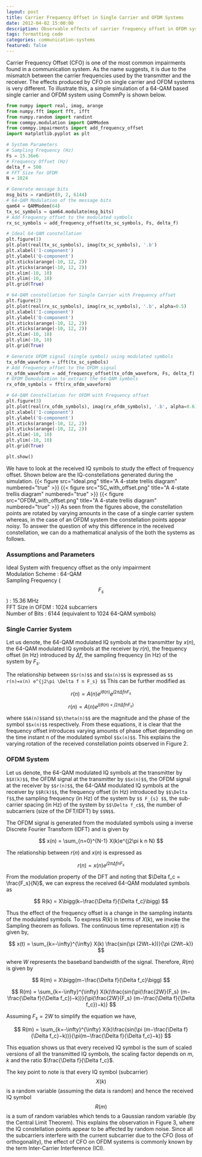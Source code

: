 ```yaml
---
layout: post
title: Carrier Frequency Offset in Single Carrier and OFDM Systems 
date: 2012-04-02 15:00:00
description: Observable effects of carrier frequency offset in OFDM systems v/s single carrier systems.
tags: formatting code
categories: communication-systems
featured: false
---
```


Carrier Frequency Offset (CFO) is one of the most common impairments found in a communication system. As the name suggests, it is due to the mismatch between the carrier frequencies used by the transmitter and the receiver. The effects produced by CFO on single carrier and OFDM systems is very different. To illustrate this, a simple simulation of a 64-QAM based single carrier and OFDM system using CommPy is shown below.
```python
from numpy import real, imag, arange
from numpy.fft import fft, ifft
from numpy.random import randint
from commpy.modulation import QAMModem
from commpy.impairments import add_frequency_offset
import matplotlib.pyplot as plt

# System Parameters 
# Sampling Frequency (Hz)
Fs = 15.36e6 
# Frequency Offset (Hz)
delta_f = 500
# FFT Size for OFDM 
N = 1024

# Generate message bits
msg_bits = randint(0, 2, 6144)
# 64-QAM Modulation of the message bits
qam64 = QAMModem(64)
tx_sc_symbols = qam64.modulate(msg_bits)
# Add Frequency offset to the modulated symbols
rx_sc_symbols = add_frequency_offset(tx_sc_symbols, Fs, delta_f)

# Ideal 64-QAM constellation
plt.figure(1)
plt.plot(real(tx_sc_symbols), imag(tx_sc_symbols), '.b')
plt.xlabel('I-component')
plt.ylabel('Q-component')
plt.xticks(arange(-10, 12, 2))
plt.yticks(arange(-10, 12, 2))
plt.xlim(-10, 10)
plt.ylim(-10, 10)
plt.grid(True)

# 64-QAM constellation for Single Carrier with Frequency offset
plt.figure(2)
plt.plot(real(rx_sc_symbols), imag(rx_sc_symbols), '.b', alpha=0.5)
plt.xlabel('I-component')
plt.ylabel('Q-component')
plt.xticks(arange(-10, 12, 2))
plt.yticks(arange(-10, 12, 2))
plt.xlim(-10, 10)
plt.ylim(-10, 10)
plt.grid(True)

# Generate OFDM signal (single symbol) using modulated symbols
tx_ofdm_waveform = ifft(tx_sc_symbols)
# Add frequency offset to the OFDM signal
rx_ofdm_waveform = add_frequency_offset(tx_ofdm_waveform, Fs, delta_f)
# OFDM Demodulation to extract the 64-QAM symbols
rx_ofdm_symbols = fft(rx_ofdm_waveform)

# 64-QAM Constellation for OFDM with Frequency offset
plt.figure(3)
plt.plot(real(rx_ofdm_symbols), imag(rx_ofdm_symbols), '.b', alpha=0.6)
plt.xlabel('I-component')
plt.ylabel('Q-component')
plt.xticks(arange(-10, 12, 2))
plt.yticks(arange(-10, 12, 2))
plt.xlim(-10, 10)
plt.ylim(-10, 10)
plt.grid(True)

plt.show()
```
We have to look at the received IQ symbols to study the effect of frequency offset. Shown below are the IQ-constellations generated during the simulation.
{{< figure src="ideal.png" title="A 4-state trellis diagram" numbered="true" >}}
{{< figure src="SC_with_offset.png" title="A 4-state trellis diagram" numbered="true" >}}
{{< figure src="OFDM_with_offset.png" title="A 4-state trellis diagram" numbered="true" >}}
As seen from the figures above, the constellation points are rotated by varying amounts in the case of a single carrier system whereas, in the case of an OFDM system the constellation points appear noisy. To answer the question of why this difference in the received constellation, we can do a mathematical analysis of the both the systems as follows.

### Assumptions and Parameters
Ideal System with frequency offset as the only impairment  
Modulation Scheme : 64-QAM  
Sampling Frequency ($$F_s$$) : 15.36 MHz  
FFT Size in OFDM : 1024 subcarriers  
Number of Bits : 6144 (equivalent to 1024 64-QAM symbols)  
### Single Carrier System  
Let us denote, the 64-QAM modulated IQ symbols at the transmitter by $x(n)$, the 64-QAM modulated IQ symbols at the receiver by $r(n)$, the frequency offset (in Hz) introduced by $\Delta f$, the sampling frequency (in Hz) of the system by $F_s$.

The relationship between `$$r(n)$$` and `$$x(n)$$` is expressed as `$$ r(n)=x(n) e^{j2\pi \Delta f n F_s} $$`
This can be further modified as

$$r(n)=A(n)e^{j\theta(n)}e^{j2\pi \Delta fn F_s}$$ 

$$r(n)=A(n)e^{j(\theta(n)+j2\pi \Delta f n F_s)}$$

where `$$A(n)$$`and `$$\theta(n)$$` are the magnitude and the phase of the symbol `$$x(n)$$` respectively. From these equations, it is clear that the frequency offset introduces varying amounts of phase offset depending on the time instant n of the modulated symbol `$$x(n)$$`. This explains the varying rotation of the received constellation points observed in Figure 2.

### OFDM System
Let us denote, the 64-QAM modulated IQ symbols at the transmitter by `$$X(k)$$`, the OFDM signal at the transmitter by `$$x(n)$$`, the OFDM signal at the receiver by `$$r(n)$$`, the 64-QAM modulated IQ symbols at the receiver by `$$R(k)$$`, the frequency offset (in Hz) introduced by `$$\Delta f$$`,the sampling frequency (in Hz) of the system by `$$ F_{s} $$`, the sub-carrier spacing (in Hz) of the system by `$$\Delta f_c$$`, the number of subcarriers (size of the DFT/IDFT) by `$$N$$`.

The OFDM signal is generated from the modulated symbols using a inverse Discrete Fourier Transform (IDFT) and is given by

$$ x(n) = \sum_{n=0}^{N-1} X(k)e^{j2\pi k n N} $$

The relationship between $r(n)$ and $x(n)$ is expressed as

$$ r(n) = x(n)e^{j2\pi\Delta f n F_s} $$

From the modulation property of the DFT and noting that $\Delta f_c = \frac{F_s}{N}$, we can express the received 64-QAM modulated symbols as

$$ R(k) = X\bigg(k−\frac{\Delta f}{\Delta f_c}\bigg) $$  

Thus the effect of the frequency offset is a change in the sampling instants of the modulated symbols. To express $R(k)$ in terms of $X(k)$, we invoke the Sampling theorem as follows. The continuous time representation $x(t)$ is given by,

$$ x(t) = \sum_{k=-\infty}^{\infty} X(k) \frac{sin(\pi (2Wt−k))}{\pi (2Wt−k)} $$

where $W$ represents the baseband bandwidth of the signal. Therefore, $R(m)$ is given by

$$ R(m) = X\bigg(m−\frac{\Delta f}{\Delta f_c}\bigg) $$ 

$$ R(m) = \sum_{k=-\infty}^{\infty} X(k)\frac{sin(\pi(\frac{2W}{F_s} (m−\frac{\Delta f}{\Delta f_c})−k))}{\pi(\frac{2W}{F_s} (m−\frac{\Delta f}{\Delta f_c})−k)} $$

Assuming $F_s = 2W$ to simplify the equation we have,

$$ R(m) = \sum_{k=-\infty}^{\infty} X(k)\frac{sin(\pi (m−\frac{\Delta f}{\Delta f_c}−k))}{\pi(m−\frac{\Delta f}{\Delta f_c}−k)} $$

This equation shows us that every received IQ symbol is the sum of scaled versions of all the transmitted IQ symbols, the scaling factor depends on $m$, $k$ and the ratio $\frac{\Delta f}{\Delta f_c}$. 

The key point to note is that every IQ symbol (subcarrier) $$X(k)$$ is a random variable (assuming the data is random) and hence the received IQ symbol $$R(m)$$ is a sum of random variables which tends to a Gaussian random variable (by the Central Limit Theorem). This explains the observation in Figure 3, where the IQ constellation points appear to be affected by random noise. Since all the subcarriers interfere with the current subcarrier due to the CFO (loss of orthogonality), the effect of CFO on OFDM systems is commonly known by the term Inter-Carrier Interference (ICI).